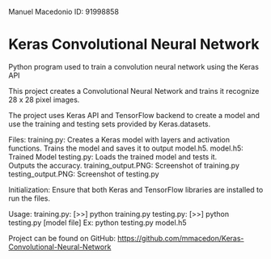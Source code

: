 Manuel Macedonio ID: 91998858
# Keras Convolutional Neural Network
 Python program used to train a convolution neural network using the Keras API

This project creates a Convolutional Neural Network
and trains it recognize 28 x 28 pixel images.

The project uses Keras API and TensorFlow backend
to create a model and use the training and testing sets provided by Keras.datasets.

Files:
  training.py: Creates a Keras model with layers and
                activation functions. Trains the model
                and saves it to output model.h5.
  model.h5: Trained Model
  testing.py: Loads the trained model and tests it.   
              Outputs the accuracy.
  training_output.PNG: Screenshot of training.py
  testing_output.PNG: Screenshot of testing.py

Initialization:
  Ensure that both Keras and TensorFlow libraries are
  installed to run the files.

Usage:
  training.py:
      [>>] python training.py
  testing.py:
      [>>] python testing.py [model file]
              Ex: python testing.py model.h5

Project can be found on GitHub:
  https://github.com/mmacedon/Keras-Convolutional-Neural-Network
